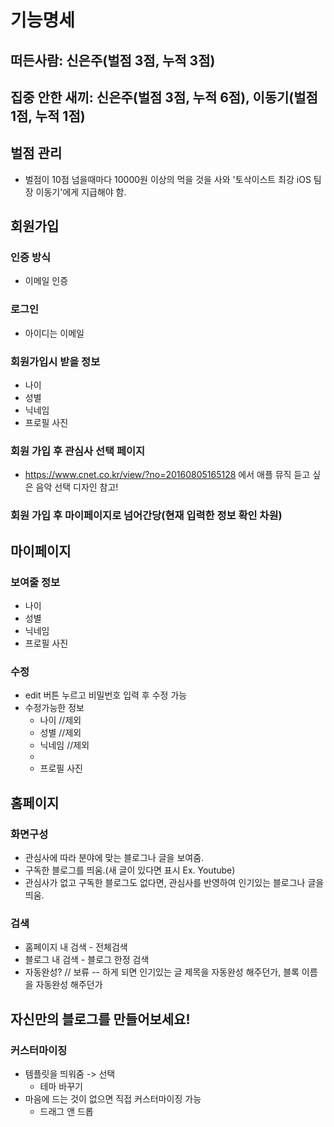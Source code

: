 # 기능명세
## 떠든사람: 신은주(벌점 3점, 누적 3점)
## 집중 안한 새끼: 신은주(벌점 3점, 누적 6점), 이동기(벌점 1점, 누적 1점)

## 벌점 관리
- 벌점이 10점 넘을때마다 10000원 이상의 먹을 것을 사와 '토삭이스트 최강 iOS 팀장 이동기'에게 지급해야 함.

## 회원가입
### 인증 방식
- 이메일 인증
### 로그인
- 아이디는 이메일
### 회원가입시 받을 정보
- 나이
- 성별
- 닉네임
- 프로필 사진
### 회원 가입 후 관심사 선택 페이지
- https://www.cnet.co.kr/view/?no=20160805165128 에서 애플 뮤직 듣고 싶은 음악 선택 디자인 참고!
### 회원 가입 후 마이페이지로 넘어간당(현재 입력한 정보 확인 차원)

## 마이페이지
### 보여줄 정보
- 나이
- 성별
- 닉네임
- 프로필 사진
### 수정
- edit 버튼 누르고 비밀번호 입력 후 수정 가능
- 수정가능한 정보
    - 나이 //제외
    - 성별 //제외
    - 닉네임 //제외
    - 
    - 프로필 사진

## 홈페이지
### 화면구성
- 관심사에 따라 분야에 맞는 블로그나 글을 보여줌.
- 구독한 블로그를 띄움.(새 글이 있다면 표시 Ex. Youtube)
- 관심사가 없고 구독한 블로그도 없다면, 관심사를 반영하여 인기있는 블로그나 글을 띄움.
### 검색
- 홈페이지 내 검색 - 전체검색
- 블로그 내 검색 - 블로그 한정 검색
- 자동완성? // 보류
-- 하게 되면 인기있는 글 제목을 자동완성 해주던가, 블록 이름을 자동완성 해주던가

## 자신만의 블로그를 만들어보세요!
### 커스터마이징
- 템플릿을 띄워줌 -> 선택
    - 테마 바꾸기
- 마음에 드는 것이 없으면 직접 커스터마이징 가능
    - 드래그 앤 드롭
